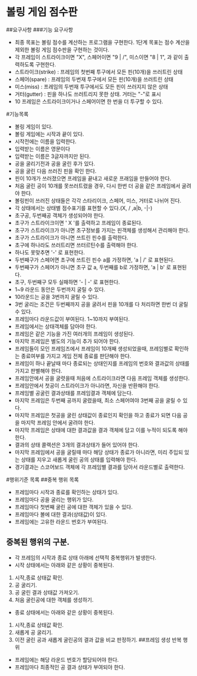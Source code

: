 # 볼링 게임 점수판

##요구사항
###기능 요구사항
* 최종 목표는 볼링 점수를 계산하는 프로그램을 구현한다. 1단계 목표는 점수 계산을 제외한 볼링 게임 점수판을 구현하는 것이다.
* 각 프레임이 스트라이크이면 "X", 스페어이면 "9 | /", 미스이면 "8 | 1", 과 같이 출력하도록 구현한다.
* 스트라이크(strike) : 프레임의 첫번째 투구에서 모든 핀(10개)을 쓰러트린 상태
* 스페어(spare) : 프레임의 두번재 투구에서 모든 핀(10개)을 쓰러트린 상태
* 미스(miss) : 프레임의 두번재 투구에서도 모든 핀이 쓰러지지 않은 상태
* 거터(gutter) : 핀을 하나도 쓰러트리지 못한 상태. 거터는 "-"로 표시
* 10 프레임은 스트라이크이거나 스페어이면 한 번을 더 투구할 수 있다.

#기능목록
* 볼링 게임이 있다.
* 볼링 게임에는 시작과 끝이 있다.
* 시작전에는 이름을 입력한다.
* 입력받는 이름은 영문이다
* 입력받는 이름은 3글자까지만 된다.
* 공을 굴리기전과 공을 굴린 후가 있다.
* 공을 굴린 다음 쓰러진 핀을 확인 한다.
* 핀이 10개가 쓰러졌으면 프레임을 끝내고 새로운 프래임을 만들어야 한다.
* 처음 굴린 공이 10개를 못쓰러트렸을 경우, 다시 한번 더 공을 같은 프레임에서 굴려야 한다.
* 볼링핀이 쓰러진 상태들은 각각 스타리이크, 스페어, 미스, 거터로 나뉘어 진다.
* 각 상태에서는 상태별 점수표기를 표현할 수 있다.(X, / ,a|b, -|-)
* 초구공, 두번째공 객체가 생성되어야 한다.
* 초구가 스트라이크이면 ' X '를 출력하고 프레임이 종료된다.
* 초구가 스트라이크가 아니면 초구정보를 가지는 핀객체를 생성해서 관리해야 한다.
* 초구가 스트라이크가 아니면 쓰트린 핀수를 출력한다.
* 초구에 하나라도 쓰러트리면 쓰터르틴수를 출력해야 한다.
* 하나도 못맞추면 '-' 로 표현한다.
* 두번째구가 스페어면 초구에 쓰트린 핀수 a를 가정하면, 'a | /' 로 표현된다.
* 두번째구가 스페어가 아니면 초구 값 a, 두번째를 b로 가정하면, 'a | b' 로 표현된다.
* 초구, 두번째구 모두 실패하면 '- | -' 로 표현한다.
* 1~9 라운드 동안은 두번까지 굴릴 수 있다.
* 10라운드는 공을 3번까지 굴릴 수 있다.
* 3번 굴리는 조건은 두번째까지 공을 굴려서 핀을 10개를 다 처리하면 한번 더 굴릴 수 있다.
* 프레임마다 라운드값이 부여된다. 1~10까지 부여된다.
* 프레임에서는 상태객체를 담아야 한다.
* 프레임은 같은 기능을 가진 여러개의 프레임이 생성된다.
* 마지막 프레임은 별도의 기능이 추가 되어야 한다.
* 프레임들이 모인 프레임즈에서 프레임이 10개째 생성되었을때, 프레임별로 확인하는 종료여부를 가지고 게임 전체 종료를 판단해야 한다.
* 프레임이 하나 끝날때 마다 종료되는 상태인지를 프레임의 번호와 결과값의 상태를 가지고 판별해야 한다.
* 프레임안에서 공을 굴렷을때 처음에 스트라이크라면 다음 프레임 객체를 생성한다.
* 프레임안에서 첫공이 스트라이크가 아니라면, 자신을 반환해야 한다.
* 프레임별 공굴린 결과상태를 프레임결과 객체에 담는다.
* 마지막 프레임은 두번째 공까지 굴렸을때, 최소 스페어여야 3번째 공을 굴릴 수 있다.
* 마지막 프레임은 첫공을 굴린 상태값이 종료인지 확인을 하고 종료가 되면 다음 공을 마지막 프레임 안에서 굴려야 한다.
* 마지막 프레임은 상태에 대한 결과값을 결과 객체에 담고 이를 누적이 되도록 해야 한다.
* 결과의 상태 콜랙션은 3개의 결과상태가 들어 있어야 한다.
* 마지막 프레임에서 공을 굴릴때 마다 해당 상태가 종료가 아니라면, 미리 주입되 있는 상태를 지우고 새롭게 굴린 공의 상태를 입력해야 한다.
* 경기결과는 스코어보드 객체에 각 프레임별 결과를 담아서 라운드별로 출력한다. 

#행위기준 목록
##중복 행위 목록
* 프레임마다 시작과 종료를 확인하는 상태가 있다.
* 프레임마다 공을 굴리는 행위가 있다.
* 프레임마다 첫번째 굴린 공에 대한 객체가 있을 수 있다.
* 프레임마다 볼에 대한 결과(상태값)이 있다.
* 프레임에는 고유한 라운드 번호가 부여된다.
## 중복된 행위의 구분.
* 각 프레임의 시작과 종료 상태 아래에 선택적 중복행위가 발생한다.
* 시작 상태에서는 아래와 같은 상황이 중복된다.
 1. 시작,종료 상태값 확인.
 2. 공 굴리기.
 3. 공 굴린 결과 상태값 가져오기.
 4. 처음 굴린공에 대한 객체를 생성하기.
* 종료 상태에서는 아래와 같은 상황이 중복된다.
 1. 시작,종료 상태값 확인.
 2. 새롭게 공 굴리기.
 3. 이전 굴린 공과 새롭게 굴린공의 결과 값을 비교 판정하기.
##프레임 생성 반복 행위
* 프레임에는 해당 라운드 번호가 할당되어야 한다.
* 프레임마다 최종적인 공 결과 상태가 부여되야 한다.